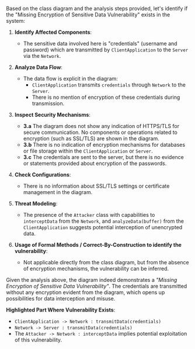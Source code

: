 Based on the class diagram and the analysis steps provided, let's identify if the "Missing Encryption of Sensitive Data Vulnerability" exists in the system:

1. **Identify Affected Components**:
   - The sensitive data involved here is "credentials" (username and password) which are transmitted by `ClientApplication` to the `Server` via the `Network`.

2. **Analyze Data Flow**:
   - The data flow is explicit in the diagram:
     - `ClientApplication` transmits `credentials` through `Network` to the `Server`.
     - There is no mention of encryption of these credentials during transmission.

3. **Inspect Security Mechanisms**:
   - **3.a** The diagram does not show any indication of HTTPS/TLS for secure communication. No components or operations related to encryption (such as SSL/TLS) are shown in the diagram.
   - **3.b** There is no indication of encryption mechanisms for databases or file storage within the `ClientApplication` or `Server`.
   - **3.c** The credentials are sent to the server, but there is no evidence or statements provided about encryption of the passwords.

4. **Check Configurations**:
   - There is no information about SSL/TLS settings or certificate management in the diagram.

5. **Threat Modeling**:
   - The presence of the `Attacker` class with capabilities to `interceptData` from the `Network`, and `analyzeData(buffer)` from the `ClientApplication` suggests potential interception of unencrypted data.

6. **Usage of Formal Methods / Correct-By-Construction to identify the vulnerability**:
   - Not applicable directly from the class diagram, but from the absence of encryption mechanisms, the vulnerability can be inferred.

Given the analysis above, the diagram indeed demonstrates a *"Missing Encryption of Sensitive Data Vulnerability"*. The credentials are transmitted without any encryption evident from the diagram, which opens up possibilities for data interception and misuse.

**Highlighted Part Where Vulnerability Exists**:
- `ClientApplication -> Network : transmitData(credentials)`
- `Network -> Server : transmitData(credentials)`
- The `Attacker -> Network : interceptData` implies potential exploitation of this vulnerability.
